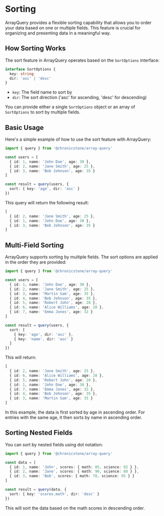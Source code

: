 # Sorting

ArrayQuery provides a flexible sorting capability that allows you to order your data based on one or multiple fields. This feature is crucial for organizing and presenting data in a meaningful way.

## How Sorting Works

The sort feature in ArrayQuery operates based on the `SortOptions` interface:

```ts twoslash
interface SortOptions {
  key: string
  dir: 'asc' | 'desc'
}
```

- `key`: The field name to sort by
- `dir`: The sort direction ('asc' for ascending, 'desc' for descending)

You can provide either a single `SortOptions` object or an array of `SortOptions` to sort by multiple fields.

## Basic Usage

Here's a simple example of how to use the sort feature with ArrayQuery:

```ts twoslash
import { query } from '@chronicstone/array-query'

const users = [
  { id: 1, name: 'John Doe', age: 30 },
  { id: 2, name: 'Jane Smith', age: 25 },
  { id: 3, name: 'Bob Johnson', age: 35 }
]

const result = query(users, {
  sort: { key: 'age', dir: 'asc' }
})
```

This query will return the following result:

```ts twoslash
[
  { id: 2, name: 'Jane Smith', age: 25 },
  { id: 1, name: 'John Doe', age: 30 },
  { id: 3, name: 'Bob Johnson', age: 35 }
]
```

## Multi-Field Sorting

ArrayQuery supports sorting by multiple fields. The sort options are applied in the order they are provided:

```ts twoslash
import { query } from '@chronicstone/array-query'

const users = [
  { id: 1, name: 'John Doe', age: 30 },
  { id: 2, name: 'Jane Smith', age: 25 },
  { id: 3, name: 'Martin Sam', age: 35 },
  { id: 4, name: 'Bob Johnson', age: 35 },
  { id: 5, name: 'Robert John', age: 28 },
  { id: 6, name: 'Alice Williams', age: 28 },
  { id: 7, name: 'Emma Jones', age: 32 }
]

const result = query(users, {
  sort: [
    { key: 'age', dir: 'asc' },
    { key: 'name', dir: 'asc' }
  ]
})
```

This will return:

```ts twoslash
[
  { id: 2, name: 'Jane Smith', age: 25 },
  { id: 6, name: 'Alice Williams', age: 28 },
  { id: 5, name: 'Robert John', age: 28 },
  { id: 1, name: 'John Doe', age: 30 },
  { id: 7, name: 'Emma Jones', age: 32 },
  { id: 4, name: 'Bob Johnson', age: 35 },
  { id: 3, name: 'Martin Sam', age: 35 }
]
```

In this example, the data is first sorted by age in ascending order. For entries with the same age, it then sorts by name in ascending order.

## Sorting Nested Fields

You can sort by nested fields using dot notation:

```ts twoslash
import { query } from '@chronicstone/array-query'

const data = [
  { id: 1, name: 'John', scores: { math: 85, science: 92 } },
  { id: 2, name: 'Jane', scores: { math: 90, science: 88 } },
  { id: 3, name: 'Bob', scores: { math: 78, science: 95 } }
]

const result = query(data, {
  sort: { key: 'scores.math', dir: 'desc' }
})
```

This will sort the data based on the math scores in descending order.
